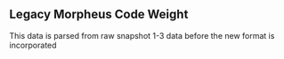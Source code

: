 ## Legacy Morpheus Code Weight

This data is parsed from raw snapshot 1-3 data before the new format is incorporated
